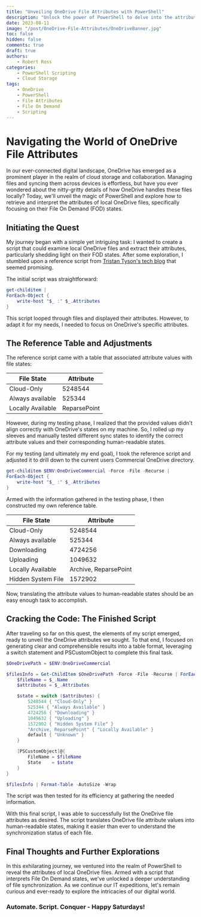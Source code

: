```yaml
---
title: "Unveiling OneDrive File Attributes with PowerShell"
description: "Unlock the power of PowerShell to delve into the attributes of local OneDrive files and interpret their File On Demand states."
date: 2023-08-11
image: "/post/OneDrive-File-Attributes/OneDriveBanner.jpg"
toc: false
hidden: false
comments: true
draft: true
authors:
    - Robert Ross
categories:
    - PowerShell Scripting
    - Cloud Storage
tags:
    - OneDrive
    - PowerShell
    - File Attributes
    - File On Demand
    - Scripting
---
```


# Navigating the World of OneDrive File Attributes

In our ever-connected digital landscape, OneDrive has emerged as a prominent player in the realm of cloud storage and collaboration. Managing files and syncing them across devices is effortless, but have you ever wondered about the nitty-gritty details of how OneDrive handles these files locally? Today, we'll unveil the magic of PowerShell and explore how to retrieve and interpret the attributes of local OneDrive files, specifically focusing on their File On Demand (FOD) states.

## Initiating the Quest

My journey began with a simple yet intriguing task: I wanted to create a script that could examine local OneDrive files and extract their attributes, particularly shedding light on their FOD states. After some exploration, I stumbled upon a reference script from [Tristan Tyson's tech blog](https://tech.tristantyson.com/setonedrivefodstatespowershell) that seemed promising.

The initial script was straightforward:

```powershell
get-childitem | 
ForEach-Object {
    write-host "$_ :" $_.Attributes
}
```

This script looped through files and displayed their attributes. However, to adapt it for my needs, I needed to focus on OneDrive's specific attributes.

## The Reference Table and Adjustments

The reference script came with a table that associated attribute values with file states:

| File State          | Attribute   |
|---------------------|-------------|
| Cloud-Only          | 5248544     |
| Always available   | 525344      |
| Locally Available | ReparsePoint|

However, during my testing phase, I realized that the provided values didn't align correctly with OneDrive's states on my machine. So, I rolled up my sleeves and manually tested different sync states to identify the correct attribute values and their corresponding human-readable states.

For my testing (and ultimately my end goal), I took the reference script and adjusted it to drill down to the current users Commercial OneDrive directory.

```powershell
get-childitem $ENV:OneDriveCommercial -Force -File -Recurse | 
ForEach-Object {
    write-host "$_ :" $_.Attributes
}
```

Armed with the information gathered in the testing phase, I then constructed my own reference table. 

| File State          | Attribute   |
|---------------------|-------------|
| Cloud-Only          | 5248544     |
| Always available    | 525344      |
| Downloading         | 4724256     |
| Uploading           | 1049632     |
| Locally Available   | Archive, ReparsePoint|
| Hidden System File  | 1572902     |

Now, translating the attribute values to human-readable states should be an easy enough task to accomplish. 

## Cracking the Code: The Finished Script

After traveling so far on this quest, the elements of my script emerged, ready to unveil the OneDrive attributes we sought. To that end, I focused on generating clear and comprehensible results into a table format, leveraging a switch statement and PSCustomObject to complete this final task. 

```powershell
$OneDrivePath = $ENV:OneDriveCommercial

$filesInfo = Get-ChildItem $OneDrivePath -Force -File -Recurse | ForEach-Object {
    $fileName = $_.Name
    $attributes = $_.Attributes

    $state = switch ($attributes) {
        5248544 { "Cloud-Only" }
        525344 { "Always Available" }
        4724256 { "Downloading" }
        1049632 { "Uploading" }
        1572902 { "Hidden System File" }
        "Archive, ReparsePoint" { "Locally Available" }
        default { "Unknown" }
    }

    [PSCustomObject]@{
        FileName = $fileName
        State    = $state
    }
}

$filesInfo | Format-Table -AutoSize -Wrap
```

The script was then tested for its efficiency at gathering the needed information.

With this final script, I was able to successfully list the OneDrive file attributes as desired. The script translates OneDrive file attribute values into human-readable states, making it easier than ever to understand the synchronization status of each file.

## Final Thoughts and Further Explorations

In this exhilarating journey, we ventured into the realm of PowerShell to reveal the attributes of local OneDrive files. Armed with a script that interprets File On Demand states, we've unlocked a deeper understanding of file synchronization. As we continue our IT expeditions, let's remain curious and ever-ready to explore the intricacies of our digital world. 


### Automate. Script. Conquer - Happy Saturdays!
